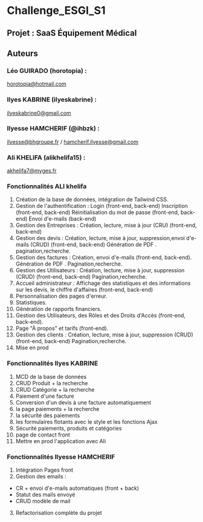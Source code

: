 # Challenge_ESGI_S1
## Projet : SaaS Équipement Médical  

## Auteurs
### Léo GUIRADO (horotopia) : 
horotopia@hotmail.com
### Ilyes KABRINE (ilyeskabrine) : 
ilyeskabrine0@gmail.com  
### Ilyesse HAMCHERIF (@ihbzk) : 
ilyesse@bhgroupe.fr / hamcherif.ilyesse@gmail.com
### Ali KHELIFA (alikhelifa15) : 
akhelifa7@myges.fr


### Fonctionnalités ALI khelifa
1. Création de la base de données, intégration de Tailwind CSS.
2. Gestion de l'authentification :
     Login (front-end, back-end)
     Inscription (front-end, back-end)
     Réinitialisation du mot de passe (front-end, back-end)
     Envoi d'e-mails (back-end)
3. Gestion des Entreprises :
     Création, lecture, mise à jour (CRU) (front-end, back-end)
4. Gestion des devis :
    Création, lecture, mise à jour, suppression,envoi d'e-mails (CRUD) (front-end, back-end) 
    Génération de PDF .
    pagination,recherche.
5. Gestion des factures :
    Création, envoi d'e-mails (front-end, back-end).
    Génération de PDF .
    Pagination,recherche.
6. Gestion des Utilisateurs :
    Création, lecture, mise à jour, suppression (CRUD) (front-end, back-end)
    Pagination,recherche.
7. Accueil administrateur :
      Affichage des statistiques et des informations sur les devis, le chiffre d'affaires (front-end, back-end)
8. Personnalisation des pages d'erreur.
9. Statistiques.
10. Génération de rapports financiers.
11. Gestion des Utilisateurs, des Rôles et des Droits d'Accès (front-end, back-end).
12. Page "À propos" et tarifs (front-end).
13. Gestion des clients :
    Création, lecture, mise à jour, suppression (CRUD) (front-end, back-end)
    Pagination,recherche.
14. Mise en prod    

### Fonctionnalités Ilyes KABRINE
1. MCD de la base de données 
2. CRUD Produit + la recherche
3. CRUD Catégorie + la recherche
4. Paiement d'une facture
5. Conversion d'un devis à une facture automatiquement
6. la page paiements + la recherche
7. la sécurité des paiements
8. les formulaires flotants avec le style et les fonctions Ajax
9. Sécurité paiements, produits et catégories 
10. page de contact front
11. Mettre en prod l'application avec Ali 
 

### Fonctionnalités Ilyesse HAMCHERIF
1. Intégration Pages front
2. Gestion des emails :
- CR + envoi d'e-mails automatiques (front + back)
- Statut des mails envoyé
- CRUD modèle de mail
3. Refactorisation complète du projet
